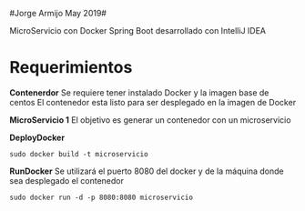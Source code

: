#Jorge Armijo May 2019#

MicroServicio con Docker Spring Boot desarrollado con IntelliJ IDEA

# Requerimientos #
**Contenerdor**
Se requiere tener instalado Docker y la imagen base de centos
El contenedor esta listo para ser desplegado en la imagen de Docker

**MicroServicio 1**
El objetivo es generar un contenedor con un microservicio 


**DeployDocker**

```
sudo docker build -t microservicio
```

**RunDocker**
Se utilizará el puerto 8080 del docker y de la máquina donde
sea desplegado el contenedor

```
sudo docker run -d -p 8080:8080 microservicio
```

